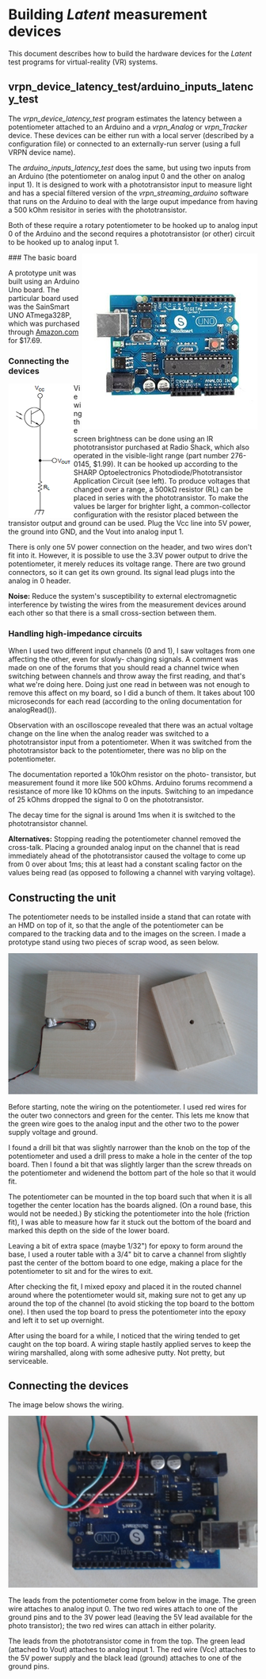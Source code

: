 # Building *Latent* measurement devices

This document describes how to build the hardware devices
for the *Latent* test programs for virtual-reality (VR) systems.

## vrpn_device_latency_test/arduino_inputs_latency_test

The *vrpn_device_latency_test* program estimates the latency between
a potentiometer attached to an Arduino and a *vrpn_Analog* or *vrpn_Tracker*
device.  These devices can be either run with a local server (described
by a configuration file) or connected to an externally-run server (using
a full VRPN device name).

The *arduino_inputs_latency_test* does the same, but using two inputs
from an Arduino (the potentiometer on analog input 0 and the other on
analog input 1).  It is designed to work with a phototransistor input
to measure light and has a special filtered version of the
*vrpn_streaming_arduino* software that runs on the Arduino to deal with
the large ouput impedance from having a 500 kOhm resisitor in series
with the phototransistor.

Both of these require a rotary potentiometer to be hooked up to analog
input 0 of the Arduino and the second requires a phototransistor (or other)
circuit to be hooked up to analog input 1.

<img align="right" src="./arduino_uno.jpg">
### The basic board

A prototype unit was built using an Arduino Uno board.  The particular
board used was the SainSmart UNO ATmega328P, which was purchased
through [Amazon.com](http://smile.amazon.com/SainSmart-ATmega328P-CABLE-Included-Arduino/dp/B006GX8IAY/ref=sr_1_5?s=electronics&ie=UTF8&qid=1422119284&sr=1-5&keywords=arduino+uno) for $17.69.


### Connecting the devices

<img align="left" src="./phototransistor_circuit.png">
Viewing the screen brightness can be done using an IR phototransistor
purchased at Radio Shack, which also operated in the visible-light
range (part number 276-0145, $1.99).  It can be hooked up according
to the SHARP Optoelectronics Photodiode/Phototransistor Application
Circuit (see left). To produce voltages that changed over a range,
a 500kΩ resistor (RL) can be placed in series with the phototransistor.
To make the values be larger for brighter light, a common-collector
configuration with the resistor placed between the transistor output
and ground can be used.  Plug the Vcc line into 5V power, the ground
into GND, and the Vout into analog input 1.

There is only one 5V power connection on the header, and two wires
don't fit into it.  However, it is possible to use the 3.3V power
output to drive the potentiometer, it merely reduces its voltage
range.  There are two ground connectors, so it can get its own
ground.  Its signal lead plugs into the analog in 0 header.

**Noise:** Reduce the system's susceptibility to external electromagnetic
interference by twisting the wires from the measurement devices
around each other so that there is a small cross-section between
them.

### Handling high-impedance circuits

When I used two different input channels (0 and 1), I saw
voltages from one affecting the other, even for slowly-
changing signals.  A comment was made on one of the forums
that you should read a channel twice when switching between
channels and throw away the first reading, and that's what
we're doing here.  Doing just one read in between was not
enough to remove this affect on my board, so I did a bunch
of them.  It takes about 100 microseconds for
each read (according to the onling documentation for
analogRead()).

Observation with an oscilloscope revealed that there was an
actual voltage change on the line when the analog reader was
switched to a phototransistor input from a potentiometer.  When it was
switched from the phototransistor back to the potentiometer,
there was no blip on the potentiometer.

The documentation reported a 10kOhm resistor on the photo-
transistor, but measurement found it more like 500 kOhms.
Arduino forums recommend a resistance of more like 10 kOhms
on the inputs.  Switching to an impedance of 25 kOhms dropped
the signal to 0 on the phototransistor.

The decay time for the signal is around 1ms when it is
switched to the phototransistor channel.

**Alternatives:** Stopping reading the potentiometer channel removed the
cross-talk.  Placing a grounded analog input on the channel
that is read immediately ahead of the phototransistor caused
the voltage to come up from 0 over about 1ms; this at least had
a constant scaling factor on the values being read (as opposed
to following a channel with varying voltage).

## Constructing the unit

The potentiometer needs to be installed inside a stand that can rotate
with an HMD on top of it, so that the angle of the potentiometer can
be compared to the tracking data and to the images on the screen.  I
made a prototype stand using two pieces of scrap wood, as seen below.

<img src="./tester.png">

Before starting, note the wiring on the potentiometer.  I used red
wires for the outer two connectors and green for the center.
This lets me know that the green wire goes to the analog input and
the other two to the power supply voltage and ground.

I found a drill bit that was slightly narrower than the knob on the
top of the potentiometer and used a drill press to make a hole in
the center of the top board.  Then I found a bit that was slightly
larger than the screw threads on the potentiometer and widenend the
bottom part of the hole so that it would fit.

The potentiometer can be mounted in the top board such that when
it is all together the center location has the boards aligned.
(On a round base, this would not be needed.)
By sticking the potentiometer into the hole (friction fit), I was
able to measure how far it stuck out the bottom of the board and
marked this depth on the side of the lower board.

Leaving a bit of extra space (maybe 1/32") for epoxy to form around
the base, I used a router table with a 3/4" bit to carve a channel
from slightly past the center of the bottom board to one edge, making
a place for the potentiometer to sit and for the wires to exit.

After checking the fit, I mixed epoxy and placed it in the routed
channel around where the potentiometer would sit, making sure not
to get any up around the top of the channel (to avoid sticking the
top board to the bottom one).  I then used the top board to press
the potentiometer into the epoxy and left it to set up overnight.

After using the board for a while, I noticed that the wiring
tended to get caught on the top board.  A wiring staple hastily
applied serves to keep the wiring marshalled, along with some
adhesive putty.  Not pretty, but serviceable.

## Connecting the devices

The image below shows the wiring.

<img src="./wired.png">

The leads from the potentiometer come from below in the image.
The green wire attaches to analog
input 0.  The two red wires attach to one of the ground pins and
to the 3V power lead (leaving the 5V lead available for the photo
transistor); the two red wires can attach in either polarity.

The leads from the phototransistor come in from the top.  The
green lead (attached to Vout) attaches to analog input 1.  The
red wire (Vcc) attaches to the 5V power supply and the black
lead (ground) attaches to one of the ground pins.